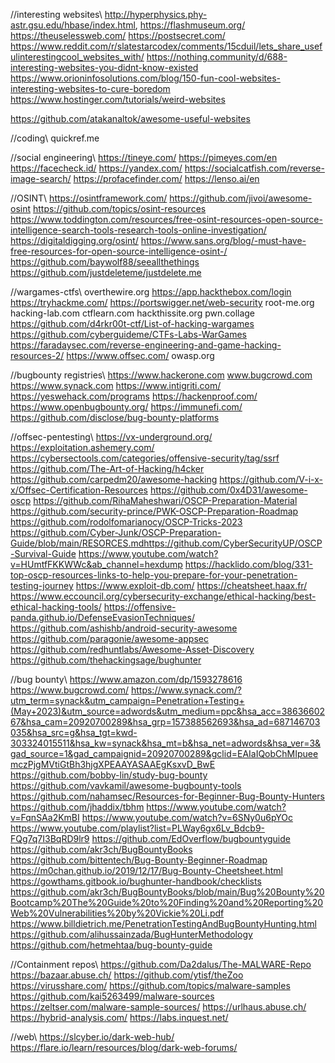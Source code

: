 //interesting websites\\
http://hyperphysics.phy-astr.gsu.edu/hbase/index.html,
https://flashmuseum.org/
https://theuselessweb.com/
https://postsecret.com/
https://www.reddit.com/r/slatestarcodex/comments/15cduil/lets_share_usefulinterestingcool_websites_with/
https://nothing.community/d/688-interesting-websites-you-didnt-know-existed
https://www.orioninfosolutions.com/blog/150-fun-cool-websites-interesting-websites-to-cure-boredom
https://www.hostinger.com/tutorials/weird-websites

https://github.com/atakanaltok/awesome-useful-websites

//coding\\
quickref.me

//social engineering\\
https://tineye.com/
https://pimeyes.com/en
https://facecheck.id/
https://yandex.com/
https://socialcatfish.com/reverse-image-search/
https://profacefinder.com/
https://lenso.ai/en

//OSINT\\
https://osintframework.com/
https://github.com/jivoi/awesome-osint
https://github.com/topics/osint-resources
https://www.toddington.com/resources/free-osint-resources-open-source-intelligence-search-tools-research-tools-online-investigation/
https://digitaldigging.org/osint/
https://www.sans.org/blog/-must-have-free-resources-for-open-source-intelligence-osint-/
https://github.com/baywolf88/seeallthethings
https://github.com/justdeleteme/justdelete.me

//wargames-ctfs\\
overthewire.org
https://app.hackthebox.com/login
https://tryhackme.com/
https://portswigger.net/web-security
root-me.org
hacking-lab.com
ctflearn.com
hackthissite.org
pwn.collage
https://github.com/d4rkr00t-ctf/List-of-hacking-wargames
https://github.com/cyberguideme/CTFs-Labs-WarGames
https://faradaysec.com/reverse-engineering-and-game-hacking-resources-2/
https://www.offsec.com/
owasp.org

//bugbounty registries\\
https://www.hackerone.com
www.bugcrowd.com
https://www.synack.com
https://www.intigriti.com/
https://yeswehack.com/programs
https://hackenproof.com/
https://www.openbugbounty.org/
https://immunefi.com/
https://github.com/disclose/bug-bounty-platforms

//offsec-pentesting\\
https://vx-underground.org/
https://exploitation.ashemery.com/
https://cybersectools.com/categories/offensive-security/tag/ssrf
https://github.com/The-Art-of-Hacking/h4cker
https://github.com/carpedm20/awesome-hacking
https://github.com/V-i-x-x/Offsec-Certification-Resources
https://github.com/0x4D31/awesome-oscp
https://github.com/RihaMaheshwari/OSCP-Preparation-Material
https://github.com/security-prince/PWK-OSCP-Preparation-Roadmap
https://github.com/rodolfomarianocy/OSCP-Tricks-2023
https://github.com/Cyber-Junk/OSCP-Preparation-Guide/blob/main/RESORCES.mdhttps://github.com/CyberSecurityUP/OSCP-Survival-Guide
https://www.youtube.com/watch?v=HUmtfFKKWWc&ab_channel=hexdump
https://hacklido.com/blog/331-top-oscp-resources-links-to-help-you-prepare-for-your-penetration-testing-journey
https://www.exploit-db.com/
https://cheatsheet.haax.fr/
https://www.eccouncil.org/cybersecurity-exchange/ethical-hacking/best-ethical-hacking-tools/
https://offensive-panda.github.io/DefenseEvasionTechniques/
https://github.com/ashishb/android-security-awesome
https://github.com/paragonie/awesome-appsec
https://github.com/redhuntlabs/Awesome-Asset-Discovery
https://github.com/thehackingsage/bughunter

//bug bounty\\
https://www.amazon.com/dp/1593278616
https://www.bugcrowd.com/
https://www.synack.com/?utm_term=synack&utm_campaign=Penetration+Testing+(May+2023)&utm_source=adwords&utm_medium=ppc&hsa_acc=3863660267&hsa_cam=20920700289&hsa_grp=157388562693&hsa_ad=687146703035&hsa_src=g&hsa_tgt=kwd-303324015511&hsa_kw=synack&hsa_mt=b&hsa_net=adwords&hsa_ver=3&gad_source=1&gad_campaignid=20920700289&gclid=EAIaIQobChMIpueemczPjgMVtiGtBh3hjgXPEAAYASAAEgKsxvD_BwE
https://github.com/bobby-lin/study-bug-bounty
https://github.com/vavkamil/awesome-bugbounty-tools
https://github.com/nahamsec/Resources-for-Beginner-Bug-Bounty-Hunters
https://github.com/jhaddix/tbhm
https://www.youtube.com/watch?v=FqnSAa2KmBI
https://www.youtube.com/watch?v=6SNy0u6pYOc
https://www.youtube.com/playlist?list=PLWay6gx6Lv_Bdcb9-FQg7q7I3BqRD9lr9
https://github.com/EdOverflow/bugbountyguide
https://github.com/akr3ch/BugBountyBooks
https://github.com/bittentech/Bug-Bounty-Beginner-Roadmap
https://m0chan.github.io/2019/12/17/Bug-Bounty-Cheetsheet.html
https://gowthams.gitbook.io/bughunter-handbook/checklists
https://github.com/akr3ch/BugBountyBooks/blob/main/Bug%20Bounty%20Bootcamp%20The%20Guide%20to%20Finding%20and%20Reporting%20Web%20Vulnerabilities%20by%20Vickie%20Li.pdf
https://www.billdietrich.me/PenetrationTestingAndBugBountyHunting.html
https://github.com/alihussainzada/BugHunterMethodology
https://github.com/hetmehtaa/bug-bounty-guide


//Containment repos\\
https://github.com/Da2dalus/The-MALWARE-Repo
https://bazaar.abuse.ch/
https://github.com/ytisf/theZoo
https://virusshare.com/
https://github.com/topics/malware-samples
https://github.com/kai5263499/malware-sources
https://zeltser.com/malware-sample-sources/
https://urlhaus.abuse.ch/
https://hybrid-analysis.com/
https://labs.inquest.net/


//web\\
https://slcyber.io/dark-web-hub/
https://flare.io/learn/resources/blog/dark-web-forums/

